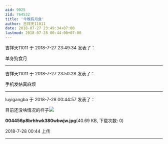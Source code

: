 ```yaml
---
aid: 9025
zid: 764532
title: '今晚有月食'
author: 吉祥天11011
date: 2018-07-27 23:49:34+07:00
lastmod: 2018-07-28 00:44:00+07:00
---
```


吉祥天11011 于 2018-7-27 23:49:34 发表了：

单身狗食月

---------

吉祥天11011 于 2018-7-27 23:50:28 发表了：

手机发帖真麻烦

---------

luyigangba 于 2018-7-28 00:44:57 发表了：

目前还没啥情况的样子![](https://mirrors.tuna.tsinghua.edu.cn/osdn/lgqm/72877/004456p8brhhwk380wbwjw.jpg)



**004456p8brhhwk380wbwjw.jpg**(40.69 KB, 下载次数: 0)



2018-7-28 00:44 上传

---------

